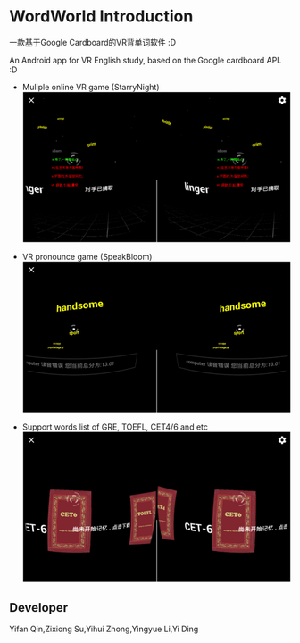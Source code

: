 # WordWorld Introduction

一款基于Google Cardboard的VR背单词软件 :D

An Android app for VR English study, based on the Google cardboard API. :D

- Muliple online VR game (StarryNight)
![Starry Night](./resource/starrynight.png)

- VR pronounce game (SpeakBloom)
![SpeakBloom](./resource/speakbloom.png)

- Support words list of GRE, TOEFL, CET4/6 and etc
![Words](./resource/words.png)

## Developer
Yifan Qin,Zixiong Su,Yihui Zhong,Yingyue Li,Yi Ding
